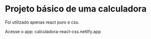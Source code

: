 # Projeto básico de uma calculadora 

Foi utilizado apenas react puro e css.

Acesse o app: calculadora-react-css.netlify.app
